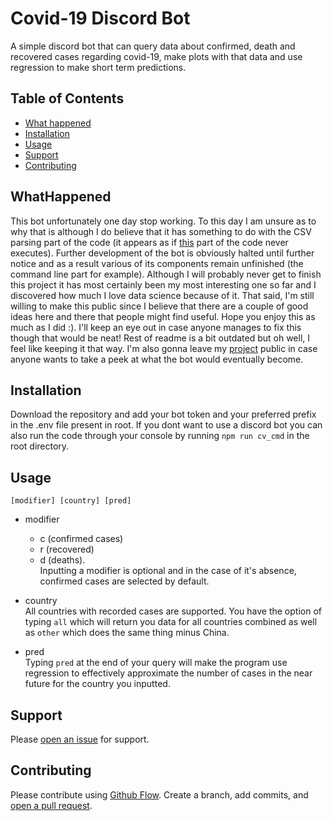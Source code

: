 # Covid-19 Discord Bot

A simple discord bot that can query data about confirmed, death and recovered cases regarding covid-19, make plots with that data and use regression to make short term predictions. 

## Table of Contents

- [What happened](#WhatHappened)
- [Installation](#installation)
- [Usage](#usage)
- [Support](#support)
- [Contributing](#contributing)

## WhatHappened

This bot unfortunately one day stop working. To this day I am unsure as to why that is although I do believe that it has something to do with the CSV parsing part of the code (it appears as if
[this](https://github.com/AntoniosBarotsis/coronaBot/blob/3a46332fef27258d70c9a0b97c610dc25a87733d/commands/cv.js#L64-L68) part of the code never executes). Further development of the bot is 
obviously halted until further notice and as a result various of its components remain unfinished (the command line part for example). Although I will probably never get to finish this project
it has most certainly been my most interesting one so far and I discovered how much I love data science because of it. That said, I'm still willing to make this public since I believe that there
are a couple of good ideas here and there that people might find useful. Hope you enjoy this as much as I did :). I'll keep an eye out in case anyone manages to fix this though that would be neat!
Rest of readme is a bit outdated but oh well, I feel like keeping it that way. I'm also gonna leave my [project](https://github.com/AntoniosBarotsis/coronaBot/projects/1) public in case anyone wants to take a peek at what the bot would eventually become.

## Installation

Download the repository and add your bot token and your preferred prefix in the .env file present in root.
If you dont want to use a discord bot you can also run the code through your console by running ``npm run cv_cmd`` in the root directory.

## Usage

``[modifier] [country] [pred]``

- modifier
   - c (confirmed cases)
   - r (recovered)
   - d (deaths). \
   Inputting a modifier is optional and in the case of it's absence, confirmed cases are selected by default.
   
- country \
    All countries with recorded cases are supported. You have the option of typing ``all`` which
    will return you data for all countries combined as well as ``other`` which does the same thing
    minus China.
    
- pred \
    Typing ``pred`` at the end of your query will make the program use regression to effectively
    approximate the number of cases in the near future for the country you inputted.
    
## Support
   
Please [open an issue](https://github.com/AntoniosBarotsis/coronaBot/issues/new) for support.

## Contributing

Please contribute using [Github Flow](https://guides.github.com/introduction/flow/). 
Create a branch, add commits, and [open a pull request](https://github.com/AntoniosBarotsis/coronaBot/compare).

